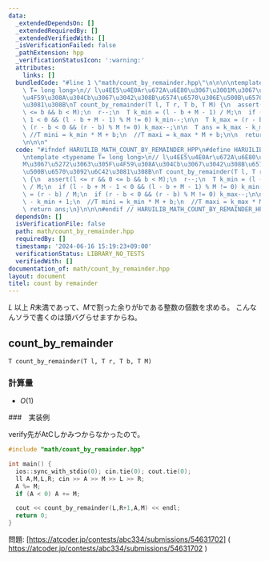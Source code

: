 ```yaml
---
data:
  _extendedDependsOn: []
  _extendedRequiredBy: []
  _extendedVerifiedWith: []
  _isVerificationFailed: false
  _pathExtension: hpp
  _verificationStatusIcon: ':warning:'
  attributes:
    links: []
  bundledCode: "#line 1 \"math/count_by_remainder.hpp\"\n\n\n\ntemplate <typename\
    \ T= long long>\n// l\u4EE5\u4E0Ar\u672A\u6E80\u3067\u3001M\u3067\u5272\u3063\u305F\
    \u4F59\u308A\u304Cb\u3067\u3042\u308B\u6574\u6570\u306E\u500B\u6570\u3092\u6C42\
    \u3081\u308B\nT count_by_remainder(T l, T r, T b, T M) {\n  assert(l <= r && 0\
    \ <= b && b < M);\n  r--;\n  T k_min = (l - b + M - 1) / M;\n  if (l - b + M -\
    \ 1 < 0 && (l - b + M - 1) % M != 0) k_min--;\n\n  T k_max = (r - b) / M;\n  if\
    \ (r - b < 0 && (r - b) % M != 0) k_max--;\n\n  T ans = k_max - k_min + 1;\n \
    \ //T mini = k_min * M + b;\n  //T maxi = k_max * M + b;\n\n  return ans;\n}\n\
    \n\n\n"
  code: "#ifndef HARUILIB_MATH_COUNT_BY_REMAINDER_HPP\n#define HARUILIB_MATH_COUNT_BY_REMAINDER_HPP\n\
    \ntemplate <typename T= long long>\n// l\u4EE5\u4E0Ar\u672A\u6E80\u3067\u3001\
    M\u3067\u5272\u3063\u305F\u4F59\u308A\u304Cb\u3067\u3042\u308B\u6574\u6570\u306E\
    \u500B\u6570\u3092\u6C42\u3081\u308B\nT count_by_remainder(T l, T r, T b, T M)\
    \ {\n  assert(l <= r && 0 <= b && b < M);\n  r--;\n  T k_min = (l - b + M - 1)\
    \ / M;\n  if (l - b + M - 1 < 0 && (l - b + M - 1) % M != 0) k_min--;\n\n  T k_max\
    \ = (r - b) / M;\n  if (r - b < 0 && (r - b) % M != 0) k_max--;\n\n  T ans = k_max\
    \ - k_min + 1;\n  //T mini = k_min * M + b;\n  //T maxi = k_max * M + b;\n\n \
    \ return ans;\n}\n\n\n#endif // HARUILIB_MATH_COUNT_BY_REMAINDER_HPP"
  dependsOn: []
  isVerificationFile: false
  path: math/count_by_remainder.hpp
  requiredBy: []
  timestamp: '2024-06-16 15:19:23+09:00'
  verificationStatus: LIBRARY_NO_TESTS
  verifiedWith: []
documentation_of: math/count_by_remainder.hpp
layout: document
titel: count by remainder
---
```


$L$ 以上 $R$未満であって、$M$で割った余りが$b$である整数の個数を求める。
こんなんソラで書くのは頭バグらせますからね。

## count_by_remainder

```
T count_by_remainder(T l, T r, T b, T M)
```

### 計算量

- $O(1)$

###　実装例

verify先がAtCしかみつからなかったので。

```C++
#include "math/count_by_remainder.hpp"

int main() {
  ios::sync_with_stdio(0); cin.tie(0); cout.tie(0);
  ll A,M,L,R; cin >> A >> M >> L >> R;
  A %= M;
  if (A < 0) A += M;  

  cout << count_by_remainder(L,R+1,A,M) << endl;
  return 0;
}
```


問題:  [https://atcoder.jp/contests/abc334/submissions/54631702] ( https://atcoder.jp/contests/abc334/submissions/54631702 )
